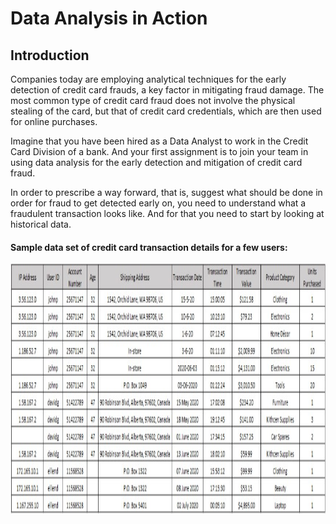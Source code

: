 # Data Analysis in Action

## Introduction

Companies today are employing analytical techniques for the early detection of credit card frauds, a key factor in mitigating fraud damage. The most common type of credit card fraud does not involve the physical stealing of the card, but that of credit card credentials, which are then used for online purchases.

Imagine that you have been hired as a Data Analyst to work in the Credit Card Division of a bank. And your first assignment is to join your team in using data analysis for the early detection and mitigation of credit card fraud.  

In order to prescribe a way forward, that is, suggest what should be done in order for fraud to get detected early on, you need to understand what a fraudulent transaction looks like. And for that you need to start by looking at historical data. 

#### Sample data set of credit card transaction details for a few users:

<img src="images/week-5-assignment-dataset-sample.jpg" alt="Image of Sample Dataset" align="left" width="1100" height="400">
